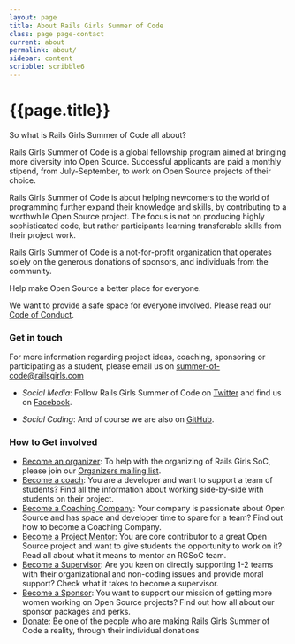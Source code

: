 ```yaml
---
layout: page
title: About Rails Girls Summer of Code
class: page page-contact
current: about
permalink: about/
sidebar: content
scribble: scribble6
---
```


# {{page.title}}

So what is Rails Girls Summer of Code all about?

Rails Girls Summer of Code is a global fellowship program aimed at bringing
more diversity into Open Source. Successful applicants are paid a monthly
stipend, from July-September, to work on Open Source projects of their choice.

Rails Girls Summer of Code is about helping newcomers to the world of
programming further expand their knowledge and skills, by contributing to a
worthwhile Open Source project. The focus is not on producing highly
sophisticated code, but rather participants learning transferable skills
from their project work.

Rails Girls Summer of Code is a not-for-profit organization that operates
solely on the generous donations of sponsors, and individuals from the
community.

Help make Open Source a better place for everyone.

We want to provide a safe space for everyone involved. Please read our
[Code of Conduct](/about/code-of-conduct).

### Get in touch

For more information regarding project ideas, coaching, sponsoring or
participating as a student, please email us on [summer-of-code@railsgirls.com](mailto:summer-of-code@railsgirls.com)

+ *Social Media*: Follow Rails Girls Summer of Code on [Twitter](https://twitter.com/RailsGirlsSoC) and find us on [Facebook](https://www.facebook.com/pages/Rails-Girls-Summer-of-Code/620914904656191).

+ *Social Coding*: And of course we are also on [GitHub](https://github.com/rails-girls-summer-of-code).

### How to Get involved
+ [Become an organizer](/about/team): To help with the organizing of Rails Girls SoC, please join our [Organizers mailing list](https://groups.google.com/forum/?fromgroups#!forum/rails-girls-summer-of-code).
+ [Become a coach](/guide/coaching): You are a developer and want to support a team of students? Find all the information about working side-by-side with students on their project.
+ [Become a Coaching Company](/guide/coaching-company): Your company  is passionate about Open Source and has space and developer time to spare for a team? Find out how to become a Coaching Company.
+ [Become a Project Mentor](/guide/projects): You are core contributor to a great Open Source project and want to give students the opportunity to work on it? Read all about what it means to mentor an RGSoC team.
+ [Become a Supervisor](/guide/supervisors/): Are you keen on directly supporting 1-2 teams with their organizational and non-coding issues and provide moral support? Check what it takes to become a supervisor.
+ [Become a Sponsor](/sponsors/packages): You want to support our mission of getting more women working on Open Source projects? Find out how all about our sponsor packages and perks.
+ [Donate](/campaign): Be one of the people who are making Rails Girls Summer of Code a reality, through their
individual donations
